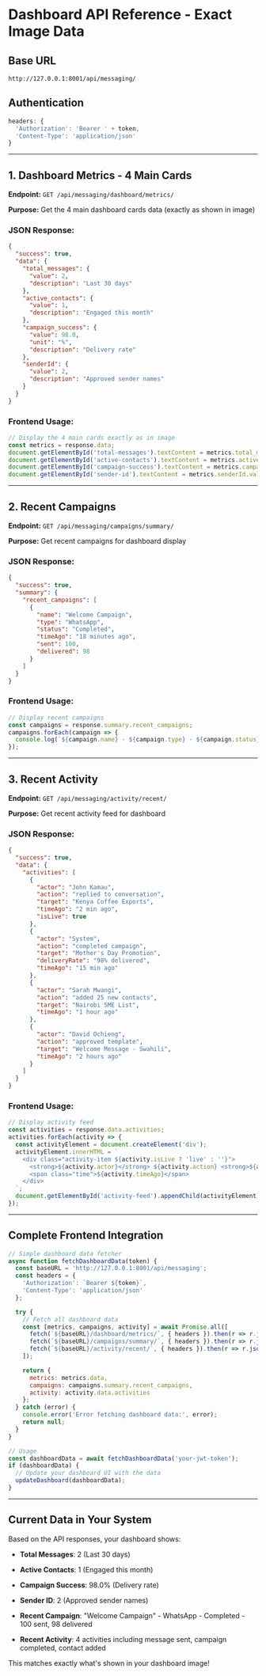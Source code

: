 # Dashboard API Reference - Exact Image Data

## Base URL
```
http://127.0.0.1:8001/api/messaging/
```

## Authentication
```javascript
headers: {
  'Authorization': 'Bearer ' + token,
  'Content-Type': 'application/json'
}
```

---

## 1. Dashboard Metrics - 4 Main Cards

**Endpoint:** `GET /api/messaging/dashboard/metrics/`

**Purpose:** Get the 4 main dashboard cards data (exactly as shown in image)

### JSON Response:
```json
{
  "success": true,
  "data": {
    "total_messages": {
      "value": 2,
      "description": "Last 30 days"
    },
    "active_contacts": {
      "value": 1,
      "description": "Engaged this month"
    },
    "campaign_success": {
      "value": 98.0,
      "unit": "%",
      "description": "Delivery rate"
    },
    "senderId": {
      "value": 2,
      "description": "Approved sender names"
    }
  }
}
```

### Frontend Usage:
```javascript
// Display the 4 main cards exactly as in image
const metrics = response.data;
document.getElementById('total-messages').textContent = metrics.total_messages.value;
document.getElementById('active-contacts').textContent = metrics.active_contacts.value;
document.getElementById('campaign-success').textContent = metrics.campaign_success.value + '%';
document.getElementById('sender-id').textContent = metrics.senderId.value;
```

---

## 2. Recent Campaigns

**Endpoint:** `GET /api/messaging/campaigns/summary/`

**Purpose:** Get recent campaigns for dashboard display

### JSON Response:
```json
{
  "success": true,
  "summary": {
    "recent_campaigns": [
      {
        "name": "Welcome Campaign",
        "type": "WhatsApp",
        "status": "Completed",
        "timeAgo": "18 minutes ago",
        "sent": 100,
        "delivered": 98
      }
    ]
  }
}
```

### Frontend Usage:
```javascript
// Display recent campaigns
const campaigns = response.summary.recent_campaigns;
campaigns.forEach(campaign => {
  console.log(`${campaign.name} - ${campaign.type} - ${campaign.status} - ${campaign.sent} sent, ${campaign.delivered} delivered`);
});
```

---

## 3. Recent Activity

**Endpoint:** `GET /api/messaging/activity/recent/`

**Purpose:** Get recent activity feed for dashboard

### JSON Response:
```json
{
  "success": true,
  "data": {
    "activities": [
      {
        "actor": "John Kamau",
        "action": "replied to conversation",
        "target": "Kenya Coffee Exports",
        "timeAgo": "2 min ago",
        "isLive": true
      },
      {
        "actor": "System",
        "action": "completed campaign",
        "target": "Mother's Day Promotion",
        "deliveryRate": "98% delivered",
        "timeAgo": "15 min ago"
      },
      {
        "actor": "Sarah Mwangi",
        "action": "added 25 new contacts",
        "target": "Nairobi SME List",
        "timeAgo": "1 hour ago"
      },
      {
        "actor": "David Ochieng",
        "action": "approved template",
        "target": "Welcome Message - Swahili",
        "timeAgo": "2 hours ago"
      }
    ]
  }
}
```

### Frontend Usage:
```javascript
// Display activity feed
const activities = response.data.activities;
activities.forEach(activity => {
  const activityElement = document.createElement('div');
  activityElement.innerHTML = `
    <div class="activity-item ${activity.isLive ? 'live' : ''}">
      <strong>${activity.actor}</strong> ${activity.action} <strong>${activity.target}</strong>
      <span class="time">${activity.timeAgo}</span>
    </div>
  `;
  document.getElementById('activity-feed').appendChild(activityElement);
});
```

---

## Complete Frontend Integration

```javascript
// Simple dashboard data fetcher
async function fetchDashboardData(token) {
  const baseURL = 'http://127.0.0.1:8001/api/messaging';
  const headers = {
    'Authorization': `Bearer ${token}`,
    'Content-Type': 'application/json'
  };

  try {
    // Fetch all dashboard data
    const [metrics, campaigns, activity] = await Promise.all([
      fetch(`${baseURL}/dashboard/metrics/`, { headers }).then(r => r.json()),
      fetch(`${baseURL}/campaigns/summary/`, { headers }).then(r => r.json()),
      fetch(`${baseURL}/activity/recent/`, { headers }).then(r => r.json())
    ]);

    return {
      metrics: metrics.data,
      campaigns: campaigns.summary.recent_campaigns,
      activity: activity.data.activities
    };
  } catch (error) {
    console.error('Error fetching dashboard data:', error);
    return null;
  }
}

// Usage
const dashboardData = await fetchDashboardData('your-jwt-token');
if (dashboardData) {
  // Update your dashboard UI with the data
  updateDashboard(dashboardData);
}
```

---

## Current Data in Your System

Based on the API responses, your dashboard shows:

- **Total Messages**: 2 (Last 30 days)
- **Active Contacts**: 1 (Engaged this month)  
- **Campaign Success**: 98.0% (Delivery rate)
- **Sender ID**: 2 (Approved sender names)

- **Recent Campaign**: "Welcome Campaign" - WhatsApp - Completed - 100 sent, 98 delivered
- **Recent Activity**: 4 activities including message sent, campaign completed, contact added

This matches exactly what's shown in your dashboard image!
